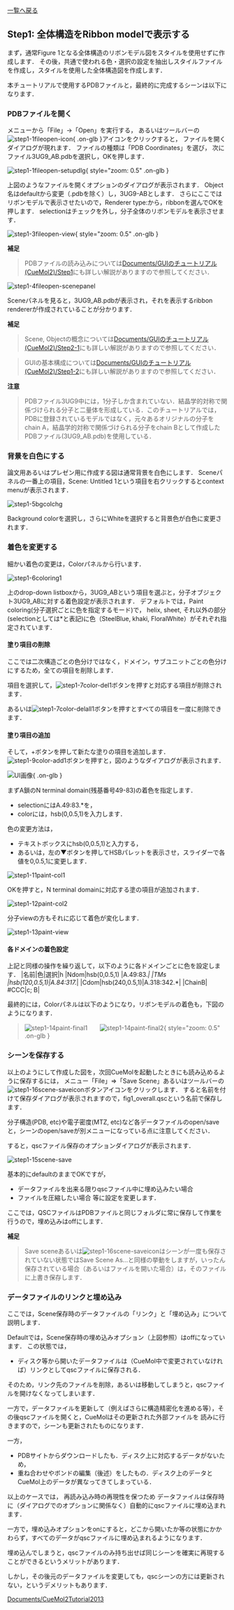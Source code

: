 [一覧へ戻る](../../../Documents/CueMol2Tutorial2013)

## Step1: 全体構造をRibbon modelで表示する
まず，通常Figure 1となる全体構造のリボンモデル図をスタイルを使用せずに作成します．
その後，共通で使われる色・選択の設定を抽出しスタイルファイルを作成し，スタイルを使用した全体構造図を作成します．

本チュートリアルで使用するPDBファイルと，最終的に完成するシーンは以下になります．


### PDBファイルを開く
メニューから「File」→「Open」を実行する，
あるいはツールバーの![step1-1fileopen-icon](../../../assets/images/Documents/CueMol2Tutorial2013/Step1/step1-1fileopen-icon.png){ .on-glb }アイコンをクリックすると，
ファイルを開くダイアログが現れます．
ファイルの種類は「PDB Coordinates」を選び，
次にファイル3UG9_AB.pdbを選択し，OKを押します．

![step1-1fileopen-setupdlg](../../../assets/images/Documents/CueMol2Tutorial2013/Step1/step1-1fileopen-setupdlg.png){ style="zoom: 0.5" .on-glb }

上図のようなファイルを開くオプションのダイアログが表示されます．
Object名はdefaultから変更（.pdbを除く）し，3UG9-ABとします．
さらにここではリボンモデルで表示させたいので，Renderer type:から，ribbonを選んでOKを押します．
selectionはチェックを外し，分子全体のリボンモデルを表示させます．


![step1-3fileopen-view](../../../assets/images/Documents/CueMol2Tutorial2013/Step1/step1-3fileopen-view.png){ style="zoom: 0.5" .on-glb }


**補足**

> PDBファイルの読み込みについては[Documents/GUIのチュートリアル(CueMol2)/Step1](../../../Documents/GUIのチュートリアル(CueMol2)/Step1)にも詳しい解説がありますので参照してください．



![step1-4fileopen-scenepanel](../../../assets/images/Documents/CueMol2Tutorial2013/Step1/step1-4fileopen-scenepanel.png)


Sceneパネルを見ると，3UG9_AB.pdbが表示され，それを表示するribbon rendererが作成されていることが分かります．

**補足**

> Scene, Objectの概念については[Documents/GUIのチュートリアル(CueMol2)/Step2-1](../../../Documents/GUIのチュートリアル(CueMol2)/Step2-1)にも詳しい解説がありますので参照してください．<br />

> GUIの基本構成については[Documents/GUIのチュートリアル(CueMol2)/Step1-2](../../../Documents/GUIのチュートリアル(CueMol2)/Step1-2)にも詳しい解説がありますので参照してください．

**注意**

> PDBファイル3UG9中には，1分子しか含まれていない．結晶学的対称で関係づけられる分子と二量体を形成している．このチュートリアルでは，PDBに登録されているモデルではなく，元々あるオリジナルの分子をchain A，結晶学的対称で関係づけられる分子をchain Bとして作成したPDBファイル(3UG9_AB.pdb)を使用している．

### 背景を白色にする
論文用あるいはプレゼン用に作成する図は通常背景を白色にします．
Sceneパネルの一番上の項目，Scene: Untitled 1という項目を右クリックするとcontext menuが表示されます．

![step1-5bgcolchg](../../../assets/images/Documents/CueMol2Tutorial2013/Step1/step1-5bgcolchg.png)

Background colorを選択し，さらにWhiteを選択すると背景色が白色に変更されます．

### 着色を変更する
細かい着色の変更は，Colorパネルから行います．

![step1-6coloring1](../../../assets/images/Documents/CueMol2Tutorial2013/Step1/step1-6coloring1.png)

上のdrop-down listboxから，3UG9_ABという項目を選ぶと，分子オブジェクト3UG9_ABに対する着色設定が表示されます．
デフォルトでは，Paint coloring(分子選択ごとに色を指定するモード)で，
helix, sheet, それ以外の部分(selectionとしては*と表記)に色（SteelBlue, khaki, FloralWhite）がそれぞれ指定されています．

#### 塗り項目の削除
ここでは二次構造ごとの色分けではなく，ドメイン，サブユニットごとの色分けにするため，全ての項目を削除します．

項目を選択して，![step1-7color-del1](../../../assets/images/Documents/CueMol2Tutorial2013/Step1/step1-7color-del1.png)ボタンを押すと対応する項目が削除されます．

あるいは![step1-7color-delall1](../../../assets/images/Documents/CueMol2Tutorial2013/Step1/step1-7color-delall1.png)ボタンを押すとすべての項目を一度に削除できます．

#### 塗り項目の追加
そして，+ボタンを押して新たな塗りの項目を追加します．
![step1-9color-add1](../../../assets/images/Documents/CueMol2Tutorial2013/Step1/step1-9color-add1.png)ボタンを押すと，図のようなダイアログが表示されます．

![UI画像](../../../assets/images/Documents/CueMol2Tutorial2013/Step1/UI画像){ .on-glb }

まずA鎖のN terminal domain(残基番号49-83)の着色を指定します．

*  selectionにはA.49:83.*を，
*  colorには，hsb(0,0.5,1)を入力します．

色の変更方法は，

*  テキストボックスにhsb(0,0.5,1)と入力する，
*  あるいは，左の▼ボタンを押してHSBパレットを表示させ，スライダーで各値を0,0.5,1に変更します．

![step1-11paint-col1](../../../assets/images/Documents/CueMol2Tutorial2013/Step1/step1-11paint-col1.png)


OKを押すと，N terminal domainに対応する塗の項目が追加されます．

![step1-12paint-col2](../../../assets/images/Documents/CueMol2Tutorial2013/Step1/step1-12paint-col2.png)


分子viewの方もそれに応じて着色が変化します．

![step1-13paint-view](../../../assets/images/Documents/CueMol2Tutorial2013/Step1/step1-13paint-view.png)


#### 各ドメインの着色設定
上記と同様の操作を繰り返して，以下のように各ドメインごとに色を設定します．
|名前|色|選択|h
|Ndom|hsb(0,0.5,1)  |A.49:83.*|
|TMs |hsb(120,0.5,1)|A.84:317.*|
|Cdom|hsb(240,0.5,1)|A.318:342.*|
|ChainB| #CCC|c; B|


最終的には，Colorパネルは以下のようになり，リボンモデルの着色も，下図のようになります．

> ![step1-14paint-final1](../../../assets/images/Documents/CueMol2Tutorial2013/Step1/step1-14paint-final1.png)　　![step1-14paint-final2](../../../assets/images/Documents/CueMol2Tutorial2013/Step1/step1-14paint-final2.png){ style="zoom: 0.5" .on-glb }

### シーンを保存する
以上のようにして作成した図を，次回CueMolを起動したときにも読み込めるように保存するには，
メニュー「File」⇒「Save Scene」あるいはツールバーの![step1-16scene-saveicon](../../../assets/images/Documents/CueMol2Tutorial2013/Step1/step1-16scene-saveicon.png)ボタンアイコンをクリックします．
すると名前を付けて保存ダイアログが表示されますので，fig1_overall.qscという名前で保存します．

分子構造(PDB, etc)や電子密度(MTZ, etc)など各データファイルのopen/saveと，シーンのopen/saveが別メニューになっている点に注意してください．

すると，qscファイル保存のオプションダイアログが表示されます．

![step1-15scene-save](../../../assets/images/Documents/CueMol2Tutorial2013/Step1/step1-15scene-save.png)


基本的にdefaultのままでOKですが，

*  データファイルを出来る限りqscファイル中に埋め込みたい場合
*  ファイルを圧縮したい場合
等に設定を変更します．

ここでは，QSCファイルはPDBファイルと同じフォルダに常に保存して作業を行うので，埋め込みはoffにします．

**補足**

> Save sceneあるいは![step1-16scene-saveicon](../../../assets/images/Documents/CueMol2Tutorial2013/Step1/step1-16scene-saveicon.png)はシーンが一度も保存されていない状態ではSave Scene As...と同様の挙動をしますが，いったん保存されている場合（あるいはファイルを開いた場合）は，そのファイルに上書き保存します．
### データファイルのリンクと埋め込み

ここでは，Scene保存時のデータファイルの「リンク」と「埋め込み」について説明します．

Defaultでは，Scene保存時の埋め込みオプション（上図参照）はoffになっています．
この状態では，

*  ディスク等から開いたデータファイルは（CueMol中で変更されていなければ）リンクとしてqscファイルに保存される．

そのため，リンク先のファイルを削除，あるいは移動してしまうと，qscファイルを開けなくなってしまいます．

一方で，データファイルを更新して（例えばさらに構造精密化を進める等），その後qscファイルを開くと，CueMolはその更新された外部ファイルを
読みに行きますので，シーンも更新されたものになります．

一方，

*  PDBサイトからダウンロードしたも．ディスク上に対応するデータがないため，
*  重ね合わせやボンドの編集（後述）をしたもの．ディスク上のデータとCueMol上のデータが異なってきてしまっている．

以上のケースでは，
再読み込み時の再現性を保つため
データファイルは保存時に（ダイアログでのオプションに関係なく）自動的にqscファイルに埋め込まれます．

一方で，埋め込みオプションをonにすると，どこから開いたか等の状態にかかわらず，すべてのデータがqscファイルに埋め込まれるようになります．

埋め込んでしまうと，qscファイルのみ持ち出せば同じシーンを確実に再現することができるというメリットがあります．

しかし，その後元のデータファイルを変更しても，qscシーンの方には更新されない，というデメリットもあります．

[Documents/CueMol2Tutorial2013](../../../Documents/CueMol2Tutorial2013)
